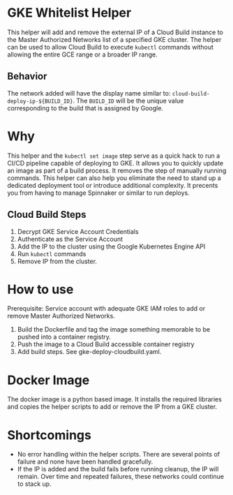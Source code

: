 # GKE Whitelist Helper
This helper will add and remove the external IP of a Cloud Build instance to the Master Authorized Networks list of a specified GKE cluster. The helper can be used to allow Cloud Build to execute `kubectl` commands without allowing the entire GCE range or a broader IP range.

## Behavior
The network added will have the display name similar to: `cloud-build-deploy-ip-${BUILD_ID}`. The `BUILD_ID` will be the unique value corresponding to the build that is assigned by Google.

# Why
This helper and the `kubectl set image` step serve as a quick hack to run a CI/CD pipeline capable of deploying to GKE. It allows you to quickly update an image as part of a build process. It removes the step of manually running commands. This helper can also help you eliminate the need to stand up a dedicated deployment tool or introduce additional complexity. It precents you from having to manage Spinnaker or similar to run deploys.

## Cloud Build Steps
1. Decrypt GKE Service Account Credentials
2. Authenticate as the Service Account
3. Add the IP to the cluster using the Google Kubernetes Engine API
4. Run `kubectl` commands
5. Remove IP from the cluster.

# How to use

Prerequisite: Service account with adequate GKE IAM roles to add or remove Master Authorized Networks.

1. Build the Dockerfile and tag the image something memorable to be pushed into a container registry.
2. Push the image to a Cloud Build accessible container registry
3. Add build steps. See gke-deploy-cloudbuild.yaml.

# Docker Image
The docker image is a python based image. It installs the required libraries and copies the helper scripts to add or remove the IP from a GKE cluster.

# Shortcomings
- No error handling within the helper scripts. There are several points of failure and none have been handled gracefully.
- If the IP is added and the build fails before running cleanup, the IP will remain. Over time and repeated failures, these networks could continue to stack up.